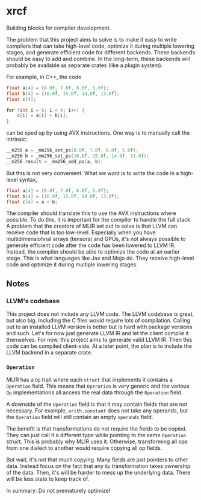 # xrcf

Building blocks for compiler development.

The problem that this project aims to solve is to make it easy to write compilers that can take high-level code,
optimize it during multiple lowering stages, and generate efficient code for
different backends.
These backends should be easy to add and combine.
In the long-term, these backends will probably be available as separate crates (like a plugin system).

For example, in C++, the code

```cpp
float a[4] = {8.0f, 7.0f, 6.0f, 5.0f};
float b[4] = {16.0f, 15.0f, 14.0f, 13.0f};
float c[4];

for (int i = 0; i < 4; i++) {
    c[i] = a[i] + b[i];
}
```

can be sped up by using AVX instructions.
One way is to manually call the intrinsic:

```cpp
__m256 a = _mm256_set_ps(8.0f, 7.0f, 6.0f, 5.0f);
__m256 b = _mm256_set_ps(16.0f, 15.0f, 14.0f, 13.0f);
__m256 result = _mm256_add_ps(a, b);
```

But this is not very convenient.
What we want is to write the code in a high-level syntax,

```cpp
float a[4] = {8.0f, 7.0f, 6.0f, 5.0f};
float b[4] = {16.0f, 15.0f, 14.0f, 13.0f};
float c[4] = a + b;
```

The compiler should translate this to use the AVX instructions where possible.
To do this, it is important for the compiler to handle the full stack.
A problem that the creators of MLIR set out to solve is that LLVM can receive
code that is too low-level.
Especially when you have multidimensiohnal arrays (tensors) and GPUs, it's not
always possible to generate efficient code after the code has been lowered to
LLVM IR.
Instead, the compiler should be able to optimize the code at an earlier stage.
This is what languages like Jax and Mojo do.
They receive high-level code and optimize it during multiple lowering stages.

## Notes

### LLVM's codebase

This project does not include any LLVM code.
The LLVM codebase is great, but also big.
Including the C files would require lots of compilation.
Calling out to an installed LLVM version is better but is hard with package versions and such.
Let's for now just generate LLVM IR and let the client compile it themselves.
For now, this project aims to generate valid LLVM IR.
Then this code can be compiled client-side.
At a later point, the plan is to include the LLVM backend in a separate crate.

### `Operation`

MLIR has a `Op` trait where each `struct` that implements it contains a `Operation` field.
This means that `Operation` is very generic and the various `Op` implementations
all access the real data through the `Operation` field.

A downside of the `Operation` field is that it may contain fields that are not necessary.
For example, `arith.constant` does not take any operands,
but the `Operation` field will still contain an empty `operands` field.

The benefit is that transformations do not require the fields to be copied.
They can just call it a different type while pointing to the same `Operation` struct.
This is probably why MLIR uses it.
Otherwise, transforming all ops from one dialect to another would require copying all op fields.

But wait, it's not that much copying.
Many fields are just pointers to other data.
Instead focus on the fact that any `Op` transformation takes ownership of the data.
Then, it's will be harder to mess up the underlying data.
There will be less state to keep track of.

In summary: Do not prematurely optimize!
